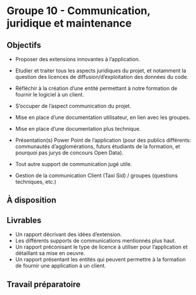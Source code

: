 # Groupe 10 - Communication, juridique et maintenance

## Objectifs

- Proposer des extensions innovantes à l’application.
- Etudier et traiter tous les aspects juridiques du projet, et notamment la question des licences de diffusion/d’exploitation des données du code.
- Réfléchir à la création d’une entité permettant à notre formation de fournir le logiciel à un client.
- S’occuper de l’aspect communication du projet. 
- Mise en place d’une documentation utilisateur, en lien avec les groupes.
- Mise en place d’une documentation plus technique.
- Présentation(s) Power Point de l’application (pour des publics différents: communautés d’agglomérations, futurs étudiants de la formation, et pourquoi pas jurys de concours Open Data).
- Tout autre support de communication jugé utile.

- Gestion de la communication Client (Taxi Sid) / groupes (questions techniques, etc.)


## À disposition


## Livrables

- Un rapport décrivant des idées d’extension.
- Les différents supports de communications mentionnés plus haut.
- Un rapport préconisant le type de licence à utiliser pour l’application et détaillant sa mise en oeuvre.
- Un rapport présentant les entités qui peuvent permettre à la formation de fournir une application à un client.

## Travail préparatoire
